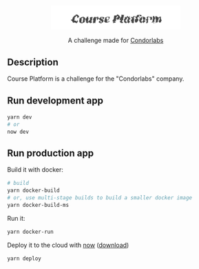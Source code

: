 <p align="center">
  <a href="https://juandav.github.io/" target="blank"><img src="https://raw.githubusercontent.com/juandav/course-platform/master/src/assets/images/course-platform.png" width="300" alt="Coondorlabs Logo" /></a>
</p>
<p align="center">A challenge made for <a href="https://condorlabs.io/" target="_blank">Condorlabs</a></p>

## Description

Course Platform is a challenge for the "Condorlabs" company.

## Run development app

```bash
yarn dev
# or
now dev
```

## Run production app

Build it with docker:

```bash
# build
yarn docker-build
# or, use multi-stage builds to build a smaller docker image
yarn docker-build-ms
```

Run it:

```bash
yarn docker-run
```

Deploy it to the cloud with [now](https://zeit.co/now) ([download](https://zeit.co/download))

```bash
yarn deploy
```
